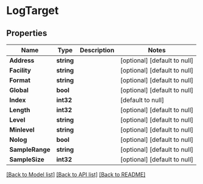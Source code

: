 # LogTarget

## Properties
Name | Type | Description | Notes
------------ | ------------- | ------------- | -------------
**Address** | **string** |  | [optional] [default to null]
**Facility** | **string** |  | [optional] [default to null]
**Format** | **string** |  | [optional] [default to null]
**Global** | **bool** |  | [optional] [default to null]
**Index** | **int32** |  | [default to null]
**Length** | **int32** |  | [optional] [default to null]
**Level** | **string** |  | [optional] [default to null]
**Minlevel** | **string** |  | [optional] [default to null]
**Nolog** | **bool** |  | [optional] [default to null]
**SampleRange** | **string** |  | [optional] [default to null]
**SampleSize** | **int32** |  | [optional] [default to null]

[[Back to Model list]](../README.md#documentation-for-models) [[Back to API list]](../README.md#documentation-for-api-endpoints) [[Back to README]](../README.md)


